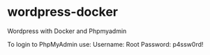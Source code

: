 # wordpress-docker
Wordpress with Docker and Phpmyadmin

To login to PhpMyAdmin use:
Username: Root
Password: p4ssw0rd!